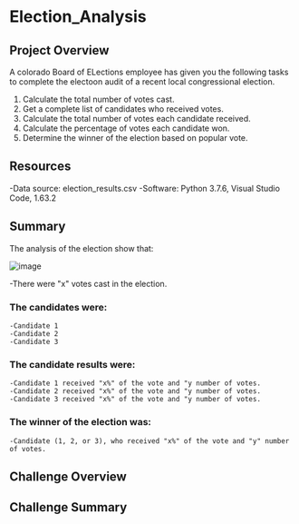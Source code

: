 # Election_Analysis

## Project Overview
A colorado Board of ELections employee has given you the following tasks to complete the electoon audit of a recent local congressional election.

1. Calculate the total number of votes cast. 
2. Get a complete list of candidates who received votes.
3. Calculate the total number of votes each candidate received.
4. Calculate the percentage of votes each candidate won.
5. Determine the winner of the election based on popular vote. 

## Resources
-Data source: election_results.csv
-Software: Python 3.7.6, Visual Studio Code, 1.63.2

## Summary
The analysis of the election show that:

![image](https://user-images.githubusercontent.com/96217224/149684971-3c8e2b0f-e316-43cb-b862-5e1f9fcc088c.png)

-There were "x" votes cast in the election.

 ### The candidates were:
    -Candidate 1
    -Candidate 2
    -Candidate 3
 ### The candidate results were:
    -Candidate 1 received "x%" of the vote and "y number of votes.
    -Candidate 2 received "x%" of the vote and "y number of votes.
    -Candidate 3 received "x%" of the vote and "y number of votes.
 ### The winner of the election was:
    -Candidate (1, 2, or 3), who received "x%" of the vote and "y" number of votes.
    
## Challenge Overview

## Challenge Summary
